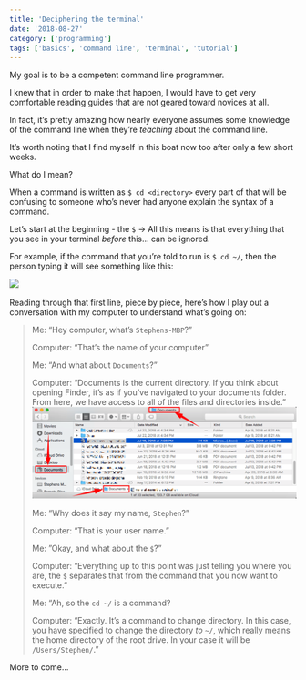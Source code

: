 ```yaml
---
title: 'Deciphering the terminal'
date: '2018-08-27'
category: ['programming']
tags: ['basics', 'command line', 'terminal', 'tutorial']
---
```

My goal is to be a competent command line programmer.

I knew that in order to make that happen, I would have to get very comfortable reading guides that are not geared toward novices at all.

In fact, it’s pretty amazing how nearly everyone assumes some knowledge of the command line when they’re *teaching* about the command line.

It’s worth noting that I find myself in this boat now too after only a few short weeks.

What do I mean?

When a command is written as `$ cd <directory>` every part of that will be confusing to someone who’s never had anyone explain the syntax of a command.

Let’s start at the beginning - the `$` -> All this means is that everything that you see in your terminal *before* this… can be ignored. 

For example, if the command that you’re told to run is `$ cd ~/`, then the person typing it will see something like this: 

![](/wp-content/uploads/2018/08/89EEDDFE-7075-4924-A697-7CD996968D49.png) 

Reading through that first line, piece by piece, here’s how I play out a conversation with my computer to understand what’s going on: 

> Me: “Hey computer, what’s `Stephens-MBP`?” 
> 
> Computer: “That’s the name of your computer” 
> 
> Me: “And what about `Documents`?”
> 
> Computer: “Documents is the current directory. If you think about opening Finder, it’s as if you’ve navigated to your documents folder. From here, we have access to all of the files and directories inside.” 
> ![](./img1.png)
> 
> Me: “Why does it say my name, `Stephen`?” 
> 
> Computer: “That is your user name.”
> 
> Me: ”Okay, and what about the `$`?”
> 
> Computer: “Everything up to this point was just telling you where you are, the `$` separates that from the command that you now want to execute.”
> 
> Me: “Ah, so the `cd ~/` is a command?
> 
> Computer: “Exactly. It’s a command to change directory. In this case, you have specified to change the directory *to* `~/`, which really means the home directory of the root drive. In your case it will be `/Users/Stephen/`.” 

More to come...